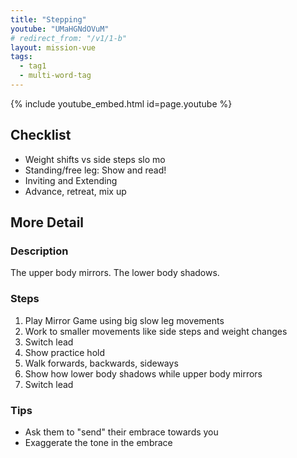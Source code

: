 ```yaml
---
title: "Stepping"
youtube: "UMaHGNdOVuM"
# redirect_from: "/v1/1-b"
layout: mission-vue
tags:
  - tag1
  - multi-word-tag
---
```


{% include youtube_embed.html id=page.youtube %}

## Checklist

* Weight shifts vs side steps slo mo
* Standing/free leg: Show and read! 
* Inviting and Extending
* Advance, retreat, mix up

## More Detail

### Description

The upper body mirrors. The lower body shadows. 

### Steps

1. Play Mirror Game using big slow leg movements
2. Work to smaller movements like side steps and weight changes 
3. Switch lead
4. Show practice hold
5. Walk forwards, backwards, sideways
6. Show how lower body shadows while upper body mirrors
7. Switch lead  

### Tips

* Ask them to "send" their embrace towards you
* Exaggerate the tone in the embrace
